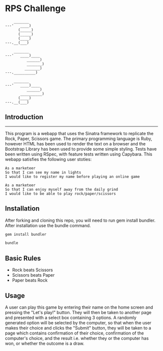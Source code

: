 # RPS Challenge
```
    _______
---'   ____)
      (_____)
      (_____)
      (____)
---.__(___)

    _______
---'   ____)____
          ______)
          _______)
         _______)
---.__________)

    _______
---'   ____)____
          ______)
       __________)
      (____)
---.__(___)
```

 ## Introduction
-----
This program is a webapp that uses the Sinatra framework to replicate the Rock, Paper, Scissors game. The primary programming language is Ruby, however HTML has been used to render the text on a browser and the Bootstrap Library has been used to provide some simple styling. Tests have been written using RSpec, with feature tests written using Capybara. This webapp satisfies the following user stoties:

```
As a marketeer
So that I can see my name in lights
I would like to register my name before playing an online game

As a marketeer
So that I can enjoy myself away from the daily grind
I would like to be able to play rock/paper/scissors
```

## Installation

After forking and cloning this repo, you will need to run gem install bundler. After installation use the bundle command.
```bash
gem install bundler
```

```bash
bundle
```

## Basic Rules

- Rock beats Scissors
- Scissors beats Paper
- Paper beats Rock

## Usage
A user can play this game by entering their name on the home screen and pressing the "Let's play!" button. They will then be taken to another page and presented with a select box containing 3 options. A randomly generated option will be selected by the computer, so that when the user makes their choice and clicks the "Submit" button, they will be taken to a page which contains confirmation of their choice, confirmation of the computer's choice, and the result i.e. whether they or the computer has won, or whether the outcome is a draw.